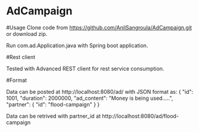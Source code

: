 # AdCampaign
#Usage
Clone code from https://github.com/AnilSangroula/AdCampaign.git or download zip.

Run com.ad.Application.java with Spring boot application.

#Rest client

Tested with Advanced REST client for rest service consumption.

#Format

Data can be posted at http://localhost:8080/ad/ with JSON format as:
{
"id": 1001,
"duration": 2000000,
"ad_content": "Money is being used.....",
"partner": {
"id": "flood-campaign"
}
}

Data can be retrived with partner_id at http://localhost:8080/ad/flood-campaign

